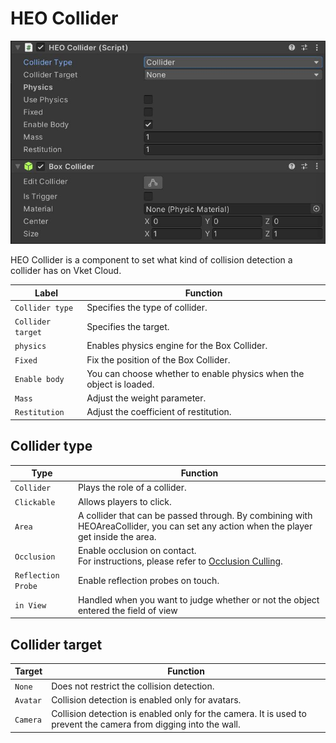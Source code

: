# HEO Collider
![HEOCollider](img/HEOCollider.jpg)

HEO Collider is a component to set what kind of collision detection a collider has on Vket Cloud.

| Label | Function |
| ---- | ---- |
| `Collider type` | Specifies the type of collider. |
| `Collider target` | Specifies the target. |
| `physics` | Enables physics engine for the Box Collider. |
| `Fixed` | Fix the position of the Box Collider. |
| `Enable body` | You can choose whether to enable physics when the object is loaded. |
| `Mass` | Adjust the weight parameter. |
| `Restitution` | Adjust the coefficient of restitution. |

## Collider type
| Type | Function |
| ---- | ---- |
| `Collider` | Plays the role of a collider. |
| `Clickable` | Allows players to click. |
| `Area` | A collider that can be passed through. By combining with HEOAreaCollider, you can set any action when the player get inside the area. |
| `Occlusion` | Enable occlusion on contact. <br> For instructions, please refer to [Occlusion Culling](../WorldMakingGuide/OcclusionCulling.md).  |
| `Reflection Probe` | Enable reflection probes on touch. |
| `in View` | Handled when you want to judge whether or not the object entered the field of view |


## Collider target
| Target | Function |
| ---- | ---- |
| `None` | Does not restrict the collision detection. |
| `Avatar` | Collision detection is enabled only for avatars. |
| `Camera` | Collision detection is enabled only for the camera. It is used to prevent the camera from digging into the wall. |
